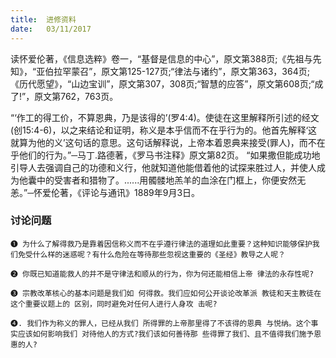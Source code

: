 ```yaml
---
title:  进修资料
date:   03/11/2017
---
```


读怀爱伦著，《信息选粹》卷一，“基督是信息的中心”，原文第388页;《先祖与先知》，“亚伯拉罕蒙召”，原文第125-127页;“律法与诸约”，原文第363，364页;《历代愿望》，“山边宝训”，原文第307，308页;“智慧的应答”，原文第608页;“成了!”，原文第762，763页。

“‘作工的得工价，不算恩典，乃是该得的’(罗4:4)。使徒在这里解释所引述的经文(创15:4-6)，以之来结论和证明，称义是本乎信而不在乎行为的。他首先解释‘这就算为他的义’这句话的意思。这句话解释说，上帝本着恩典来接受(罪人)，而不在乎他们的行为。”─马丁.路德著，《罗马书注释》原文第82页。
“如果撒但能成功地引导人去强调自己的功德和义行，他就知道他能借着他的试探来胜过人，并使人成为他囊中的受害者和猎物了。......用髑髅地羔羊的血涂在门框上，你便安然无恙。”─怀爱伦著，《评论与通讯》1889年9月3日。

### 讨论问题

`➊ 为什么了解得救乃是靠着因信称义而不在乎遵行律法的道理如此重要？这种知识能够保护我们免受什么样的迷惑呢？有什么危险在等待那些忽视这重要的《圣经》教导之人呢？`

`➋ 你既已知道能救人的并不是守律法和顺从的行为，你为何还能相信上帝 律法的永存性呢?`

`➌ 宗教改革核心的基本问题是我们如 何得救。我们应如何公开谈论改革派 教徒和天主教徒在这个重要议题上的 区别，同时避免对任何人进行人身攻 击呢?`

`➍. 我们作为称义的罪人，已经从我们 所得罪的上帝那里得了不该得的恩典 与悦纳。这个事实应该如何影响我们 对待他人的方式?我们该如何善待那 些得罪了我们、且不值得我们施予恩 惠的人?`
